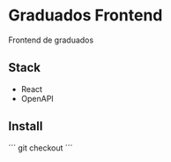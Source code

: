 # Graduados Frontend

Frontend de graduados

## Stack
 - React
 - OpenAPI

## Install

´´´
git checkout <url>
´´´

